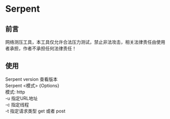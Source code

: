 # Serpent
## 前言
网络测压工具，本工具仅允许合法压力测试，禁止非法攻击，相关法律责任由使用者承担，作者不承担任何法律责任！
## 使用
Serpent version 查看版本  
Serpent <模式> {Options}  
模式: http  
-u 指定URL地址  
-c 指定线程  
-t 指定请求类型 get 或者 post